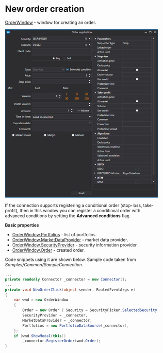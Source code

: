 # New order creation

[OrderWindow](xref:StockSharp.Xaml.OrderWindow) \- window for creating an order. 

![GUI OrderWindow](../../../../images/gui_orderwindow.png)

If the connection supports registering a conditional order (stop\-loss, take\-profit), then in this window you can register a conditional order with advanced conditions by setting the **Advanced conditions** flag.

**Basic properties**

- [OrderWindow.Portfolios](xref:StockSharp.Xaml.OrderWindow.Portfolios) \- list of portfolios.
- [OrderWindow.MarketDataProvider](xref:StockSharp.Xaml.OrderWindow.MarketDataProvider) \- market data provider.
- [OrderWindow.SecurityProvider](xref:StockSharp.Xaml.OrderWindow.SecurityProvider) \- security information provider.
- [OrderWindow.Order](xref:StockSharp.Xaml.OrderWindow.Order) \- created order.

Code snippets using it are shown below. Sample code taken from *Samples\/Common\/SampleConnection*. 

```cs
...
private readonly Connector _connector = new Connector();
...
private void NewOrderClick(object sender, RoutedEventArgs e)
{
	var wnd = new OrderWindow
	{
		Order = new Order { Security = SecurityPicker.SelectedSecurity },
		SecurityProvider = _connector,
		MarketDataProvider = _connector,
		Portfolios = new PortfolioDataSource(_connector),
	};
	if (wnd.ShowModal(this))
		_connector.RegisterOrder(wnd.Order);
}
						
	  				
```
